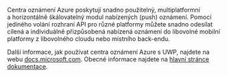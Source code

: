 ﻿Centra oznámení Azure poskytují snadno použitelný, multiplatformní a horizontálně škálovatelný modul nabízených (push) oznámení. Pomocí jediného volání rozhraní API pro různé platformy můžete snadno odesílat cílená a individuálně přizpůsobená nabízená oznámení do libovolné mobilní platformy z libovolného cloudu nebo místního back-endu.

Další informace, jak používat centra oznámení Azure s UWP, najdete na webu [docs.microsoft.com](https://docs.microsoft.com/en-us/azure/notification-hubs/notification-hubs-windows-store-dotnet-get-started-wns-push-notification).  Obecné informace najdete na [hlavní stránce dokumentace](https://docs.microsoft.com/en-us/azure/notification-hubs/notification-hubs-push-notification-overview).
